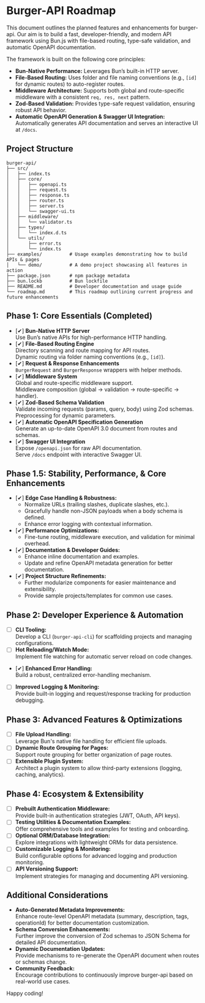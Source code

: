 # Burger-API Roadmap

This document outlines the planned features and enhancements for burger-api. Our aim is to build a fast, developer-friendly, and modern API framework using Bun.js with file-based routing, type-safe validation, and automatic OpenAPI documentation.

The framework is built on the following core principles:

- **Bun-Native Performance:** Leverages Bun’s built-in HTTP server.
- **File-Based Routing:** Uses folder and file naming conventions (e.g., `[id]` for dynamic routes) to auto-register routes.
- **Middleware Architecture:** Supports both global and route-specific middleware with a consistent `req, res, next` pattern.
- **Zod-Based Validation:** Provides type-safe request validation, ensuring robust API behavior.
- **Automatic OpenAPI Generation & Swagger UI Integration:** Automatically generates API documentation and serves an interactive UI at `/docs`.

## Project Structure

```plaintext
burger-api/
├── src/
│   ├── index.ts
│   ├── core/
│   │   ├── openapi.ts
│   │   ├── request.ts
│   │   ├── response.ts
│   │   ├── router.ts
│   │   ├── server.ts
│   │   └── swagger-ui.ts
│   ├── middleware/
│   │   └── validator.ts
│   ├── types/
│   │   └── index.d.ts
│   └── utils/
│       ├── error.ts
│       └── index.ts
├── examples/          # Usage examples demonstrating how to build APIs & pages
│   └── demo/          # A demo project showcasing all features in action
├── package.json       # npm package metadata
├── bun.lockb          # Bun lockfile
├── README.md          # Developer documentation and usage guide
└── roadmap.md         # This roadmap outlining current progress and future enhancements
```

## Phase 1: Core Essentials (Completed)

- [✔] **Bun-Native HTTP Server**  
  Use Bun’s native APIs for high-performance HTTP handling.
- [✔] **File-Based Routing Engine**  
  Directory scanning and route mapping for API routes.  
  Dynamic routing via folder naming conventions (e.g., `[id]`).
- [✔] **Request & Response Enhancements**  
  `BurgerRequest` and `BurgerResponse` wrappers with helper methods.
- [✔] **Middleware System**  
  Global and route-specific middleware support.  
  Middleware composition (global → validation → route-specific → handler).
- [✔] **Zod-Based Schema Validation**  
  Validate incoming requests (params, query, body) using Zod schemas.  
  Preprocessing for dynamic parameters.
- [✔] **Automatic OpenAPI Specification Generation**  
  Generate an up-to-date OpenAPI 3.0 document from routes and schemas.
- [✔] **Swagger UI Integration**  
  Expose `/openapi.json` for raw API documentation.  
  Serve `/docs` endpoint with interactive Swagger UI.

## Phase 1.5: Stability, Performance, & Core Enhancements

- [✔] **Edge Case Handling & Robustness:**
  - Normalize URLs (trailing slashes, duplicate slashes, etc.).
  - Gracefully handle non-JSON payloads when a body schema is defined.
  - Enhance error logging with contextual information.
- [✔] **Performance Optimizations:**
  - Fine-tune routing, middleware execution, and validation for minimal overhead.
- [✔] **Documentation & Developer Guides:**
  - Enhance inline documentation and examples.
  - Update and refine OpenAPI metadata generation for better documentation.
- [✔] **Project Structure Refinements:**
  - Further modularize components for easier maintenance and extensibility.
  - Provide sample projects/templates for common use cases.

## Phase 2: Developer Experience & Automation

- [ ] **CLI Tooling:**  
       Develop a CLI (`burger-api-cli`) for scaffolding projects and managing configurations.
- [ ] **Hot Reloading/Watch Mode:**  
       Implement file watching for automatic server reload on code changes.
- [✔] **Enhanced Error Handling:**  
  Build a robust, centralized error-handling mechanism.
- [ ] **Improved Logging & Monitoring:**  
       Provide built-in logging and request/response tracking for production debugging.

## Phase 3: Advanced Features & Optimizations

- [ ] **File Upload Handling:**  
       Leverage Bun's native file handling for efficient file uploads.
- [ ] **Dynamic Route Grouping for Pages:**  
       Support route grouping for better organization of page routes.
- [ ] **Extensible Plugin System:**  
       Architect a plugin system to allow third-party extensions (logging, caching, analytics).

## Phase 4: Ecosystem & Extensibility

- [ ] **Prebuilt Authentication Middleware:**  
       Provide built-in authentication strategies (JWT, OAuth, API keys).
- [ ] **Testing Utilities & Documentation Examples:**  
       Offer comprehensive tools and examples for testing and onboarding.
- [ ] **Optional ORM/Database Integration:**  
       Explore integrations with lightweight ORMs for data persistence.
- [ ] **Customizable Logging & Monitoring:**  
       Build configurable options for advanced logging and production monitoring.
- [ ] **API Versioning Support:**  
       Implement strategies for managing and documenting API versioning.

## Additional Considerations

- **Auto-Generated Metadata Improvements:**  
  Enhance route-level OpenAPI metadata (summary, description, tags, operationId) for better documentation customization.
- **Schema Conversion Enhancements:**  
  Further improve the conversion of Zod schemas to JSON Schema for detailed API documentation.
- **Dynamic Documentation Updates:**  
  Provide mechanisms to re-generate the OpenAPI document when routes or schemas change.
- **Community Feedback:**  
  Encourage contributions to continuously improve burger-api based on real-world use cases.

Happy coding!
